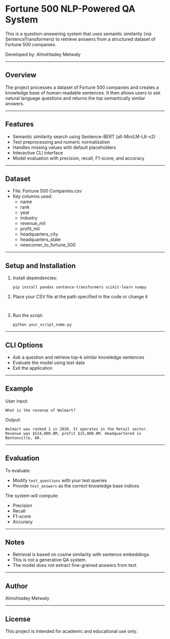 # Fortune 500 NLP-Powered QA System

This is a question-answering system that uses semantic similarity (via SentenceTransformers) to retrieve answers from a structured dataset of Fortune 500 companies.

Developed by: Almohtadey Metwaly

---

## Overview

The project processes a dataset of Fortune 500 companies and creates a knowledge base of human-readable sentences. It then allows users to ask natural language questions and returns the top semantically similar answers.

---

## Features

- Semantic similarity search using Sentence-BERT (all-MiniLM-L6-v2)
- Text preprocessing and numeric normalization
- Handles missing values with default placeholders
- Interactive CLI interface
- Model evaluation with precision, recall, F1-score, and accuracy

---

## Dataset

- File: Fortune 500 Companies.csv
- Key columns used: 
  - name
  - rank
  - year
  - industry
  - revenue_mil
  - profit_mil
  - headquarters_city
  - headquarters_state
  - newcomer_to_fortune_500

---

## Setup and Installation

1. Install dependencies:
   ```
   pip install pandas sentence-transformers scikit-learn numpy
   ```

2. Place your CSV file at the path specified in the code or change it 
   ```


3. Run the script:
   ```
   python your_script_name.py
   ```

---

## CLI Options

- Ask a question and retrieve top-k similar knowledge sentences
- Evaluate the model using test data
- Exit the application

---

## Example

User input:
```
What is the revenue of Walmart?
```

Output:
```
Walmart was ranked 1 in 2020. It operates in the Retail sector. Revenue was $524,000.0M, profit $15,000.0M. Headquartered in Bentonville, AR.
```

---

## Evaluation

To evaluate:
- Modify `test_questions` with your test queries
- Provide `test_answers` as the correct knowledge base indices

The system will compute:
- Precision
- Recall
- F1-score
- Accuracy

---

## Notes

- Retrieval is based on cosine similarity with sentence embeddings.
- This is not a generative QA system.
- The model does not extract fine-grained answers from text.

---

## Author

Almohtadey Metwaly

---

## License

This project is intended for academic and educational use only.
